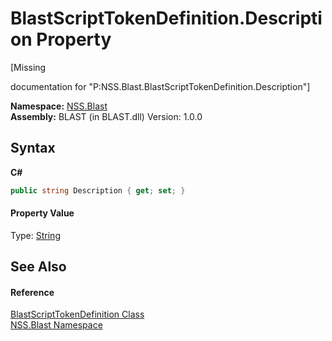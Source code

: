 # BlastScriptTokenDefinition.Description Property 
 

\[Missing <summary> documentation for "P:NSS.Blast.BlastScriptTokenDefinition.Description"\]

**Namespace:**&nbsp;<a href="N_NSS_Blast">NSS.Blast</a><br />**Assembly:**&nbsp;BLAST (in BLAST.dll) Version: 1.0.0

## Syntax

**C#**<br />
``` C#
public string Description { get; set; }
```


#### Property Value
Type: <a href="https://docs.microsoft.com/dotnet/api/system.string" target="_blank" rel="noopener noreferrer">String</a>

## See Also


#### Reference
<a href="T_NSS_Blast_BlastScriptTokenDefinition">BlastScriptTokenDefinition Class</a><br /><a href="N_NSS_Blast">NSS.Blast Namespace</a><br />